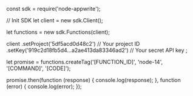 const sdk = require('node-appwrite');

// Init SDK
let client = new sdk.Client();

let functions = new sdk.Functions(client);

client
    .setProject('5df5acd0d48c2') // Your project ID
    .setKey('919c2d18fb5d4...a2ae413da83346ad2') // Your secret API key
;

let promise = functions.createTag('[FUNCTION_ID]', 'node-14', '[COMMAND]', '[CODE]');

promise.then(function (response) {
    console.log(response);
}, function (error) {
    console.log(error);
});